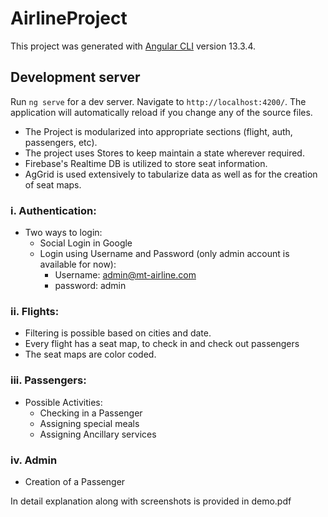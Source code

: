 # AirlineProject

This project was generated with [Angular CLI](https://github.com/angular/angular-cli) version 13.3.4.

## Development server

Run `ng serve` for a dev server. Navigate to `http://localhost:4200/`. The application will automatically reload if you change any of the source files.

* The Project is modularized into appropriate sections (flight, auth, passengers, etc).
* The project uses Stores to keep maintain a state wherever required.
* Firebase's Realtime DB is utilized to store seat information.
* AgGrid is used extensively to tabularize data as well as for the creation of seat maps.

### i. Authentication:

* Two ways to login:
  * Social Login in Google
  * Login using Username and Password (only admin account is available for now):
    * Username: admin@mt-airline.com
    * password: admin

### ii. Flights:

* Filtering is possible based on cities and date.
* Every flight has a seat map, to check in and check out passengers
* The seat maps are color coded.

### iii. Passengers:

* Possible Activities:
  * Checking in a Passenger
  * Assigning special meals
  * Assigning Ancillary services

### iv. Admin

* Creation of a Passenger

In detail explanation along with screenshots is provided in demo.pdf

